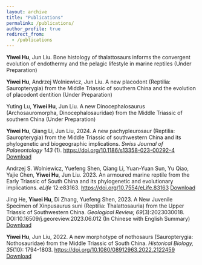```yaml
---
layout: archive
title: "Publications"
permalink: /publications/
author_profile: true
redirect_from:
  - /publications
---
```




**Yiwei Hu**, Jun Liu. Bone histology of thalattosaurs informs the convergent evolution of endothermy and the pelagic lifestyle in marine reptiles (Under Preparation)

**Yiwei Hu**, Andrzej Wolniewicz, Jun Liu. A new placodont (Reptilia: Sauropterygia) from the Middle Triassic of southern China and the evolution of placodont dentition (Under Preparation)

Yuting Lu, **Yiwei Hu**, Jun Liu. A new Dinocephalosaurus (Archosauromorpha, Dinocephalosauridae) from the Middle Triassic of southern China (Under Preparation)
  
**Yiwei Hu**, Qiang Li, Jun Liu, 2024. A new pachypleurosaur (Reptilia: Sauropterygia) from the Middle Triassic of southwestern China and its phylogenetic and biogeographic implications. *Swiss Journal of Palaeontology 143* (1). https://doi.org/10.1186/s13358-023-00292-4
[Download](../files/2024dianmeisaurus.pdf)
  
Andrzej S. Wolniewicz, Yuefeng Shen, Qiang Li, Yuan-Yuan Sun, Yu Qiao, Yajie Chen, **Yiwei Hu**, Jun Liu. 2023. An armoured marine reptile from the Early Triassic of South China and its phylogenetic and evolutionary implications. *eLife* 12:e83163. https://doi.org/10.7554/eLife.83163
[Download](../files/elife.pdf)
   
Jing He, **Yiwei Hu**, Di Zhang, Yuefeng Shen, 2023. A New Juvenile Specimen of Xinpusaurus suni (Reptilia: Thalattosauria) from the Upper Triassic of Southwestern China. *Geological Review, 69*(3):2023030018. DOI:10.16509/j.georeview.2023.06.012 (In Chinese with English Summary) 
[Download](../files/thalattosaurus.pdf)
   
**Yiwei Hu**, Jun Liu, 2022. A new morphotype of nothosaurs (Sauropterygia: Nothosauridae) from the Middle Triassic of South China. *Historical Biology, 35*(10): 1794-1803. https://doi.org/10.1080/08912963.2022.2122459 
[Download](../files/nothosaurs.pdf)
